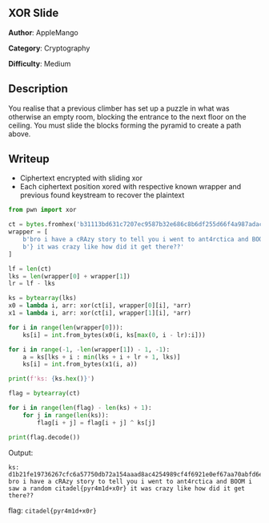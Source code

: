 ## XOR Slide

**Author**: AppleMango

**Category**: Cryptography

**Difficulty**: Medium

## Description
You realise that a previous climber has set up a puzzle in what was otherwise an empty room, blocking the entrance to the next floor on the ceiling. You must slide the blocks forming the pyramid to create a path above.

## Writeup

- Ciphertext encrypted with sliding xor
- Each ciphertext position xored with respective known wrapper and previous found keystream to recover the plaintext

```python
from pwn import xor

ct = bytes.fromhex('b31113bd631c7207ec9587b32e686c8b6df255d66f4a987adacf6c283875ded5d1633b5f8823fa0b9bbbfab3195f1a51506afd54e03392ae338d872445c9025d88c8d4425a00a9b4478f86acadbd781df6a4194e376c09145a6f9afcbe02d36b5709f74d910edf94552dc4680041d6717fea824718c21385bdfd6176f722100548336d10ead87f01a95c5497dcb6c2')
wrapper = [
    b'bro i have a cRAzy story to tell you i went to ant4rctica and BOOM i saw a random citadel{', 
    b'} it was crazy like how did it get there??'
]

lf = len(ct)
lks = len(wrapper[0] + wrapper[1])
lr = lf - lks

ks = bytearray(lks)
x0 = lambda i, arr: xor(ct[i], wrapper[0][i], *arr)
x1 = lambda i, arr: xor(ct[i], wrapper[1][i], *arr)

for i in range(len(wrapper[0])):
    ks[i] = int.from_bytes(x0(i, ks[max(0, i - lr):i]))

for i in range(-1, -len(wrapper[1]) - 1, -1):
    a = ks[lks + i : min(lks + i + lr + 1, lks)]
    ks[i] = int.from_bytes(x1(i, a))

print(f'ks: {ks.hex()}')

flag = bytearray(ct)

for i in range(len(flag) - len(ks) + 1):
    for j in range(len(ks)):
        flag[i + j] = flag[i + j] ^ ks[j]

print(flag.decode())
```

Output:
```
ks: d1b21fe19736267cfc6a57750db72a154aaad8ac4254989cf4f6921e0ef67aa70abfd6e2761402b88cdd21baf4e2dce87834d55729199d8c6b1d974413fc7c05fc5bec533a142c4fb775347dee44233dd30bd212d33b5461a966dd529af15af6ba2af99337f6515046dde44cc0382d252a783acc550237d4bd30b62afce905d45c3074fd
bro i have a cRAzy story to tell you i went to ant4rctica and BOOM i saw a random citadel{pyr4m1d+x0r} it was crazy like how did it get there??
```

flag: `citadel{pyr4m1d+x0r}`
